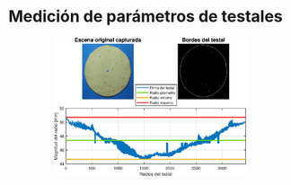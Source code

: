 # Medición de parámetros de testales

<p align="center">
    <img src="imgs/RadiosTestal.eps" height="250"/>
</p>


